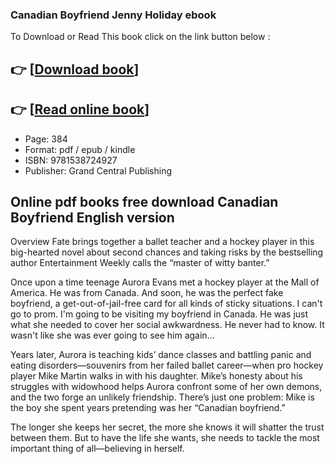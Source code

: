 ### Canadian Boyfriend Jenny Holiday ebook

To Download or Read This book click on the link button below :

## 👉  [**[Download book](http://ebooksharez.info/download.php?group=book&from=github.com&id=697780&lnk=1061 "Download book")**]

## 👉  [**[Read online book](http://ebooksharez.info/download.php?group=book&from=github.com&id=697780&lnk=1061 "Read online book")**]


* Page: 384
* Format: pdf / epub / kindle
* ISBN: 9781538724927
* Publisher: Grand Central Publishing



## Online pdf books free download Canadian Boyfriend English version


Overview
Fate brings together a ballet teacher and a hockey player in this big-hearted novel about second chances and taking risks by the bestselling author Entertainment Weekly calls the “master of witty banter.”
 
 Once upon a time teenage Aurora Evans met a hockey player at the Mall of America. He was from Canada. And soon, he was the perfect fake boyfriend, a get-out-of-jail-free card for all kinds of sticky situations. I can&#039;t go to prom. I&#039;m going to be visiting my boyfriend in Canada. He was just what she needed to cover her social awkwardness. He never had to know. It wasn&#039;t like she was ever going to see him again...
 
 Years later, Aurora is teaching kids’ dance classes and battling panic and eating disorders—souvenirs from her failed ballet career—when pro hockey player Mike Martin walks in with his daughter. Mike’s honesty about his struggles with widowhood helps Aurora confront some of her own demons, and the two forge an unlikely friendship. There’s just one problem: Mike is the boy she spent years pretending was her “Canadian boyfriend.”
 
 The longer she keeps her secret, the more she knows it will shatter the trust between them. But to have the life she wants, she needs to tackle the most important thing of all—believing in herself.



